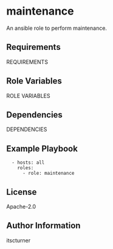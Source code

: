 maintenance
===========

An ansible role to perform maintenance.

Requirements
------------

REQUIREMENTS

Role Variables
--------------

ROLE VARIABLES

Dependencies
------------

DEPENDENCIES

Example Playbook
----------------
```
  - hosts: all
    roles:
      - role: maintenance
```

License
-------

Apache-2.0

Author Information
------------------

itscturner
